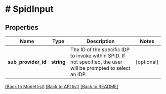 # # SpidInput

## Properties

Name | Type | Description | Notes
------------ | ------------- | ------------- | -------------
**sub_provider_id** | **string** | The ID of the specific IDP to invoke within SPID.              If not specified, the user will be prompted to select an IDP. | [optional]

[[Back to Model list]](../../README.md#models) [[Back to API list]](../../README.md#endpoints) [[Back to README]](../../README.md)
